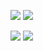 ![](https://github-stats.ubrong.com/api?username=zhuangjihong&show_icons=true&theme=tokyonight)
![](https://github-readme-stats.vercel.app/api/top-langs/?username=zhuangjihong&layout=compact&theme=tokyonight)

![](https://stats.justsong.cn/api/bilibili/?id=1304677614&theme=dark&lang=zh-CN&theme=<light>)
![](https://stats.justsong.cn/api/zhihu?username=cljjadd&lang=zh-CN&theme=<light>)
